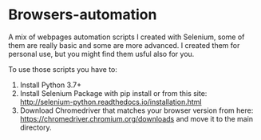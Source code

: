 # Browsers-automation
A mix of webpages automation scripts I created with Selenium, some of them are really basic and some are more advanced.
I created them for personal use, but you might find them usful also for you.

To use those scripts you have to:
1. Install Python 3.7+
2. Install Selenium Package with pip install or from this site: http://selenium-python.readthedocs.io/installation.html
3. Download Chromedriver that matches your browser version from here: https://chromedriver.chromium.org/downloads
and move it to the main directory.

